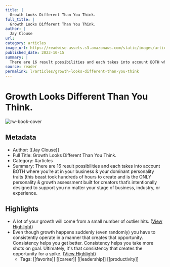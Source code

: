 ```yaml
---
title: |
  Growth Looks Different Than You Think.
full_title: |
  Growth Looks Different Than You Think.
author: |
  Jay Clouse
url: 
category: articles
image_url: https://readwise-assets.s3.amazonaws.com/static/images/article4.6bc1851654a0.png
published_date: 2023-10-15
summary: |
  There are 16 result possibilities and each takes into account BOTH where you’re at in your business & your dominant personality traits (this beast took hundreds of hours to create and is the ONLY personality & growth assessment built for creators that’s intentionally designed to support you no matter your stage of business, industry, or experience.
source: reader
permalink: l/articles/growth-looks-different-than-you-think
---
```

# Growth Looks Different Than You Think.

![rw-book-cover](https://readwise-assets.s3.amazonaws.com/static/images/article4.6bc1851654a0.png)

## Metadata
- Author: [[Jay Clouse]]
- Full Title: Growth Looks Different Than You Think.
- Category: #articles
- Summary: There are 16 result possibilities and each takes into account BOTH where you’re at in your business & your dominant personality traits (this beast took hundreds of hours to create and is the ONLY personality & growth assessment built for creators that’s intentionally designed to support you no matter your stage of business, industry, or experience.

## Highlights
- A lot of your growth will come from a small number of outlier hits. ([View Highlight](https://read.readwise.io/read/01hcvx1mcc12xm249j4589ftsf))
- Even though growth happens suddenly (even randomly) you have to consistently operate in a manner that creates that opportunity.
  Consistency helps you get better.
  Consistency helps you take more shots on goal.
  Ultimately, it's that consistency that creates the opportunity for a spike. ([View Highlight](https://read.readwise.io/read/01hcvx1t2dedwsn3qyhq3t7mqk))
    - Tags: [[favorite]] [[career]] [[leadership]] [[productivity]] 


